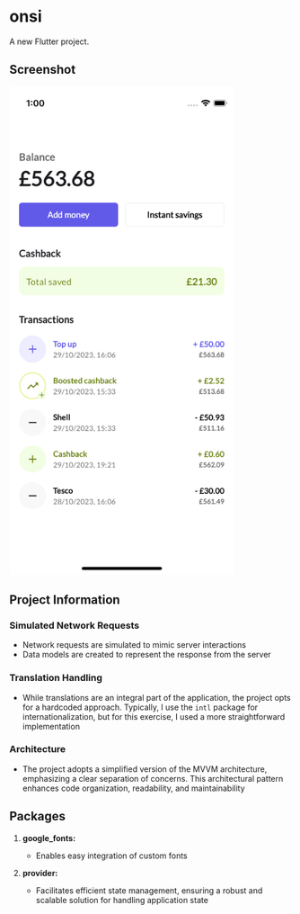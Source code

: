 # onsi

A new Flutter project.

## Screenshot

<img src="screenshot/screenshot.png" alt="App Screenshot" width="400" />

## Project Information

### Simulated Network Requests

- Network requests are simulated to mimic server interactions
- Data models are created to represent the response from the server

### Translation Handling

- While translations are an integral part of the application, the project opts for a hardcoded approach. Typically, I use the `intl`
  package for internationalization, but for this exercise, I used a more straightforward implementation

### Architecture

- The project adopts a simplified version of the MVVM architecture, emphasizing a clear separation of concerns. This architectural
  pattern enhances code organization, readability, and maintainability

## Packages

1. **google_fonts:**
    - Enables easy integration of custom fonts

2. **provider:**
    - Facilitates efficient state management, ensuring a robust and scalable solution for handling application state




